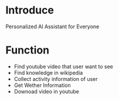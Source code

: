 # Introduce
Personalized AI Assistant for Everyone

# Function
* Find youtube video that user want to see
* Find knowledge in wikipedia
* Collect activity information of user
* Get Wether Information
* Downoad video in youtube
